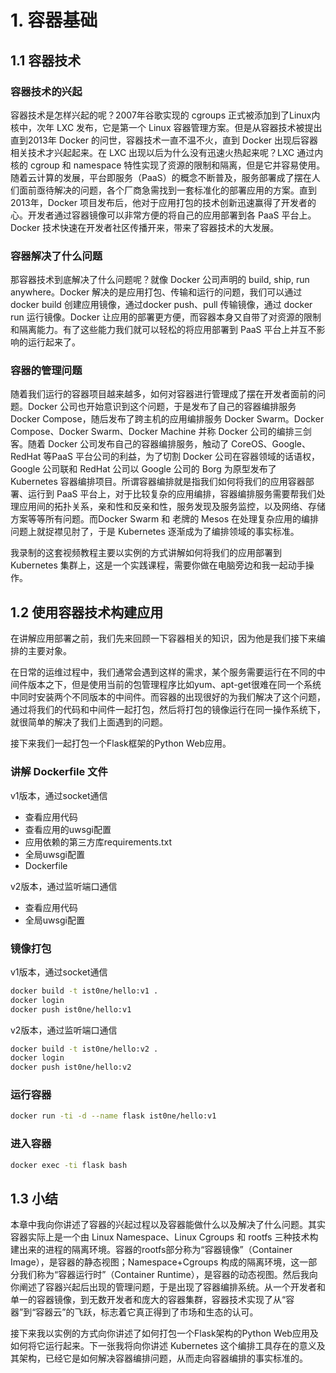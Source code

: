# 1. 容器基础

## 1.1 容器技术

### 容器技术的兴起

容器技术是怎样兴起的呢？2007年谷歌实现的 cgroups 正式被添加到了Linux内核中，次年 LXC 发布，它是第一个 Linux 容器管理方案。但是从容器技术被提出直到2013年 Docker 的问世，容器技术一直不温不火，直到 Docker 出现后容器相关技术才兴起起来。在 LXC 出现以后为什么没有迅速火热起来呢？LXC 通过内核的 cgroup 和 namespace 特性实现了资源的限制和隔离，但是它并容易使用。随着云计算的发展，平台即服务（PaaS）的概念不断普及，服务部署成了摆在人们面前亟待解决的问题，各个厂商急需找到一套标准化的部署应用的方案。直到2013年，Docker 项目发布后，他对于应用打包的技术创新迅速赢得了开发者的心。开发者通过容器镜像可以非常方便的将自己的应用部署到各 PaaS 平台上。Docker 技术快速在开发者社区传播开来，带来了容器技术的大发展。

### 容器解决了什么问题

那容器技术到底解决了什么问题呢？就像 Docker 公司声明的 build, ship, run anywhere。Docker 解决的是应用打包、传输和运行的问题，我们可以通过 docker build 创建应用镜像，通过docker push、pull 传输镜像，通过 docker run 运行镜像。Docker 让应用的部署更方便，而容器本身又自带了对资源的限制和隔离能力。有了这些能力我们就可以轻松的将应用部署到 PaaS 平台上并互不影响的运行起来了。

### 容器的管理问题

随着我们运行的容器项目越来越多，如何对容器进行管理成了摆在开发者面前的问题。Docker 公司也开始意识到这个问题，于是发布了自己的容器编排服务 Docker Compose，随后发布了跨主机的应用编排服务 Docker Swarm。Docker Compose、Docker Swarm、Docker Machine 并称 Docker 公司的编排三剑客。随着 Docker 公司发布自己的容器编排服务，触动了 CoreOS、Google、RedHat 等PaaS 平台公司的利益，为了切割 Docker 公司在容器领域的话语权，Google 公司联和 RedHat 公司以 Google 公司的 Borg 为原型发布了 Kubernetes 容器编排项目。所谓容器编排就是指我们如何将我们的应用容器部署、运行到 PaaS 平台上，对于比较复杂的应用编排，容器编排服务需要帮我们处理应用间的拓扑关系，亲和性和反亲和性，服务发现及服务监控，以及网络、存储方案等等所有问题。而Docker Swarm 和 老牌的 Mesos 在处理复杂应用的编排问题上就捉襟见肘了，于是 Kubernetes 逐渐成为了编排领域的事实标准。

我录制的这套视频教程主要以实例的方式讲解如何将我们的应用部署到 Kubernetes 集群上，这是一个实践课程，需要你做在电脑旁边和我一起动手操作。

## 1.2 使用容器技术构建应用

在讲解应用部署之前，我们先来回顾一下容器相关的知识，因为他是我们接下来编排的主要对象。

在日常的运维过程中，我们通常会遇到这样的需求，某个服务需要运行在不同的中间件版本之下，但是使用当前的包管理程序比如yum、apt-get很难在同一个系统中同时安装两个不同版本的中间件。而容器的出现很好的为我们解决了这个问题，通过将我们的代码和中间件一起打包，然后将打包的镜像运行在同一操作系统下，就很简单的解决了我们上面遇到的问题。

接下来我们一起打包一个Flask框架的Python Web应用。

### 讲解 Dockerfile 文件

v1版本，通过socket通信

- 查看应用代码
- 查看应用的uwsgi配置
- 应用依赖的第三方库requirements.txt
- 全局uwsgi配置
- Dockerfile

v2版本，通过监听端口通信

- 查看应用代码
- 全局uwsgi配置

### 镜像打包

v1版本，通过socket通信

```bash
docker build -t ist0ne/hello:v1 .
docker login
docker push ist0ne/hello:v1
```

v2版本，通过监听端口通信

```bash
docker build -t ist0ne/hello:v2 .
docker login
docker push ist0ne/hello:v2
```

### 运行容器

```bash
docker run -ti -d --name flask ist0ne/hello:v1
```

### 进入容器

```bash
docker exec -ti flask bash
```

## 1.3 小结

本章中我向你讲述了容器的兴起过程以及容器能做什么以及解决了什么问题。其实容器实际上是一个由 Linux Namespace、Linux Cgroups 和 rootfs 三种技术构建出来的进程的隔离环境。容器的rootfs部分称为“容器镜像”（Container Image），是容器的静态视图；Namespace+Cgroups 构成的隔离环境，这一部分我们称为“容器运行时”（Container Runtime），是容器的动态视图。然后我向你阐述了容器兴起后出现的管理问题，于是出现了容器编排系统。从一个开发者和单一的容器镜像，到无数开发者和庞大的容器集群，容器技术实现了从“容器”到“容器云”的飞跃，标志着它真正得到了市场和生态的认可。

接下来我以实例的方式向你讲述了如何打包一个Flask架构的Python Web应用及如何将它运行起来。下一张我将向你讲述 Kubernetes 这个编排工具存在的意义及其架构，已经它是如何解决容器编排问题，从而走向容器编排的事实标准的。